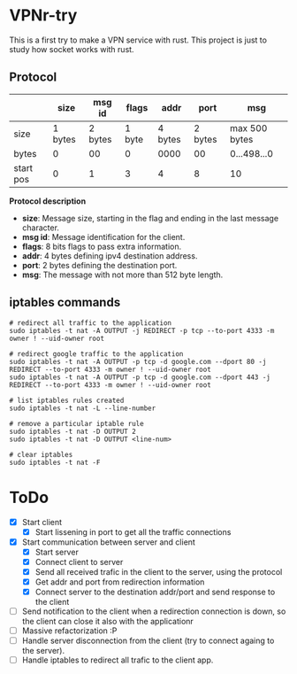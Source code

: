 # VPNr-try

This is a first try to make a VPN service with rust. This project is just to study how socket works with rust.

## Protocol

|           | size    | msg id  | flags  | addr    | port    | msg           |
|-----------|---------|---------|--------|---------|---------|---------------|
| size      | 1 bytes | 2 bytes | 1 byte | 4 bytes | 2 bytes | max 500 bytes |
| bytes     | 0       | 00      | 0      | 0000    | 00      | 0...498...0   |
| start pos | 0       | 1       | 3      | 4       | 8       | 10            |

**Protocol description**

- **size**: Message size, starting in the flag and ending in the last message character.
- **msg id**: Message identification for the client.
- **flags**: 8 bits flags to pass extra information.
- **addr**: 4 bytes defining ipv4 destination address.
- **port**: 2 bytes defining the destination port.
- **msg**: The message with not more than 512 byte length.

## iptables commands

```
# redirect all traffic to the application
sudo iptables -t nat -A OUTPUT -j REDIRECT -p tcp --to-port 4333 -m owner ! --uid-owner root

# redirect google traffic to the application
sudo iptables -t nat -A OUTPUT -p tcp -d google.com --dport 80 -j REDIRECT --to-port 4333 -m owner ! --uid-owner root 
sudo iptables -t nat -A OUTPUT -p tcp -d google.com --dport 443 -j REDIRECT --to-port 4333 -m owner ! --uid-owner root 

# list iptables rules created
sudo iptables -t nat -L --line-number

# remove a particular iptable rule
sudo iptables -t nat -D OUTPUT 2
sudo iptables -t nat -D OUTPUT <line-num>

# clear iptables
sudo iptables -t nat -F
```
# ToDo

- [x] Start client
    - [x] Start lissening in port to get all the traffic connections
- [x] Start communication between server and client
    - [x] Start server
    - [x] Connect client to server
    - [x] Send all received trafic in the client to the server, using the protocol
    - [x] Get addr and port from redirection information
    - [x] Connect server to the destination addr/port and send response to the client
- [ ] Send notification to the client when a redirection connection is down, so the client can close it also with the applicationr
- [ ] Massive refactorization :P
- [ ] Handle server disconnection from the client (try to connect againg to the server).
- [ ] Handle iptables to redirect all trafic to the client app.
